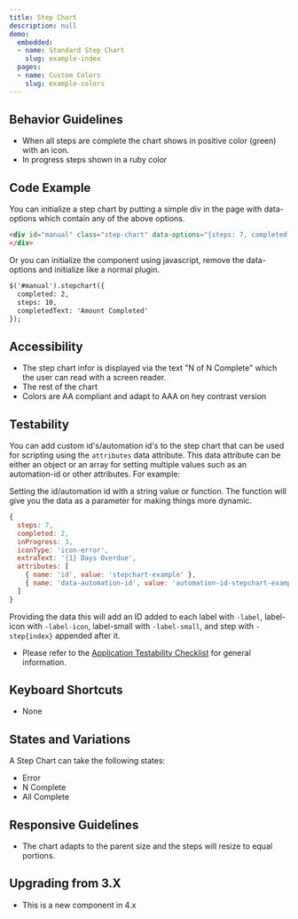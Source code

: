 ```yaml
---
title: Step Chart
description: null
demo:
  embedded:
  - name: Standard Step Chart
    slug: example-index
  pages:
  - name: Custom Colors
    slug: example-colors
---
```


## Behavior Guidelines

- When all steps are complete the chart shows in positive color (green) with an icon.
- In progress steps shown in a ruby color

## Code Example

You can initialize a step chart by putting a simple div in the page with data-options which contain any of the above options.

```html
<div id="manual" class="step-chart" data-options="{steps: 7, completed: 2, inProgress: 3, iconType: 'icon-error', extraText: '2 Days Overdue'}">
</div>
```

Or you can initialize the component using javascript, remove the data-options and initialize like a normal plugin.

```html
$('#manual').stepchart({
  completed: 2,
  steps: 10,
  completedText: 'Amount Completed'
});
```

## Accessibility

- The step chart infor is displayed via the text "N of N Complete" which the user can read with a screen reader.
- The rest of the chart
- Colors are AA compliant and adapt to AAA on hey contrast version

## Testability

You can add custom id's/automation id's to the step chart that can be used for scripting using the `attributes` data attribute. This data attribute can be either an object or an array for setting multiple values such as an automation-id or other attributes. For example:

Setting the id/automation id with a string value or function. The function will give you the data as a parameter for making things more dynamic.

```js
{
  steps: 7,
  completed: 2,
  inProgress: 3,
  iconType: 'icon-error',
  extraText: '{1} Days Overdue',
  attributes: [
    { name: 'id', value: 'stepchart-example' },
    { name: 'data-automation-id', value: 'automation-id-stepchart-example' }
  ]
}
```

Providing the data this will add an ID added to each label with `-label`, label-icon with `-label-icon`, label-small with `-label-small`, and step with `-step{index}` appended after it.

- Please refer to the [Application Testability Checklist](https://design.infor.com/resources/application-testability-checklist) for general information.

## Keyboard Shortcuts

- None

## States and Variations

A Step Chart can take the following states:

- Error
- N Complete
- All Complete

## Responsive Guidelines

- The chart adapts to the parent size and the steps will resize to equal portions.

## Upgrading from 3.X

- This is a new component in 4.x
